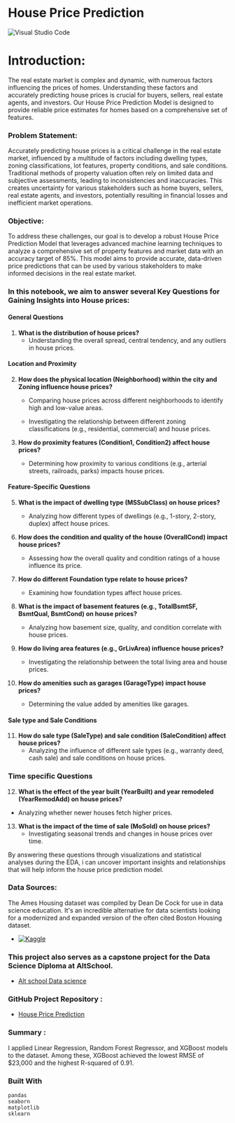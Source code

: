 # House Price Prediction
![Visual Studio Code](https://img.shields.io/badge/Visual%20Studio%20Code-0078d7.svg?style=for-the-badge&logo=visual-studio-code&logoColor=white)
 
# Introduction:
The real estate market is complex and dynamic, with numerous factors influencing the prices of homes. Understanding these factors and accurately predicting house prices is crucial for buyers, sellers, real estate agents, and investors. Our House Price Prediction Model is designed to provide reliable price estimates for homes based on a comprehensive set of features.

### Problem Statement:
Accurately predicting house prices is a critical challenge in the real estate market, influenced by a multitude of factors including dwelling types, zoning classifications, lot features, property conditions, and sale conditions. Traditional methods of property valuation often rely on limited data and subjective assessments, leading to inconsistencies and inaccuracies. This creates uncertainty for various stakeholders such as home buyers, sellers, real estate agents, and investors, potentially resulting in financial losses and inefficient market operations.


### Objective:
To address these challenges, our goal is to develop a robust House Price Prediction Model that leverages advanced machine learning techniques to analyze a comprehensive set of property features and market data with an accuracy target of 85%. This model aims to provide accurate, data-driven price predictions that can be used by various stakeholders to make informed decisions in the real estate market.


### In this notebook, we aim to answer several Key Questions for Gaining Insights into House prices:

#### General Questions

1. **What is the distribution of house prices?**
   - Understanding the overall spread, central tendency, and any outliers in house prices.

#### Location and Proximity

2. **How does the physical location (Neighborhood) within the city and Zoning influence house prices?**
   - Comparing house prices across different neighborhoods to identify high and low-value areas.

   - Investigating the relationship between different zoning classifications (e.g., residential, commercial) and house prices.

4. **How do proximity features (Condition1, Condition2) affect house prices?**
   - Determining how proximity to various conditions (e.g., arterial streets, railroads, parks) impacts house prices.

#### Feature-Specific Questions

5. **What is the impact of dwelling type (MSSubClass) on house prices?**
   - Analyzing how different types of dwellings (e.g., 1-story, 2-story, duplex) affect house prices.

6. **How does the condition and quality of the house (OverallCond) impact house prices?**
   - Assessing how the overall quality and condition ratings of a house influence its price.

7. **How do different Foundation type relate to house prices?**
    - Examining how foundation types affect house prices.

8. **What is the impact of basement features (e.g., TotalBsmtSF, BsmtQual, BsmtCond) on house prices?**
    - Analyzing how basement size, quality, and condition correlate with house prices.

9. **How do living area features (e.g., GrLivArea) influence house prices?**
    - Investigating the relationship between the total living area and house prices.

10. **How do amenities such as garages (GarageType) impact house prices?**
    - Determining the value added by amenities like  garages.

#### Sale type and Sale Conditions

11. **How do sale type (SaleType) and sale condition (SaleCondition) affect house prices?**
    - Analyzing the influence of different sale types (e.g., warranty deed, cash sale) and sale conditions on house prices.

### Time specific Questions
12. **What is the effect of the year built (YearBuilt) and year remodeled (YearRemodAdd) on house prices?**
   - Analyzing whether newer houses fetch higher prices.

13. **What is the impact of the time of sale (MoSold) on house prices?**
    - Investigating seasonal trends and changes in house prices over time.


By answering these questions through visualizations and statistical analyses during the EDA, i can uncover important insights and relationships that will help inform the house price prediction model.


### Data Sources:

The Ames Housing dataset was compiled by Dean De Cock for use in data science education. It's an incredible alternative for data scientists looking for a modernized and expanded version of the often cited Boston Housing dataset.

* <a href="https://www.kaggle.com/competitions/house-prices-advanced-regression-techniques/overview" target="_blank">
    <img src="https://img.shields.io/badge/Kaggle-035a7d?style=for-the-badge&logo=kaggle&logoColor=white" alt="Kaggle">
 </a>


### This project also serves as a capstone project for the Data Science Diploma at AltSchool.
* [Alt school Data science](https://altschoolafrica.com/)

### GitHub Project Repository :
* [House Price Prediction](https://github.com/SaliuA/Housing-Price-Prediction)

### Summary :
I applied Linear Regression, Random Forest Regressor, and XGBoost models to the dataset. Among these, XGBoost achieved the lowest RMSE of $23,000 and the highest R-squared of 0.91.

### Built With

```
pandas
seaborn
matplotlib
sklearn
```
